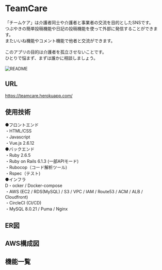 # TeamCare

「チームケア」は介護者同士や介護者と事業者の交流を目的としたSNSです。<br>
つぶやきの簡単投稿機能や日記の投稿機能を使って外部に発信することができます。<br>
またいいね機能やコメント機能で他者と交流ができます。<br>
<br>
このアプリの目的は介護者を孤立させないことです。<br>
ひとりで悩まず、まずは誰かに相談しましょう。<br>
<br>
![README](https://user-images.githubusercontent.com/79620911/130163579-77c19193-1100-45d0-81a6-cfd4c2e1bfe9.jpeg)
<br>

## URL

https://teamcare.herokuapp.com/

## 使用技術

●フロントエンド<br>
・HTML/CSS<br>
・Javascript<br>
・Vue.js 2.6.12<br>
●バックエンド<br>
・Ruby 2.6.5<br>
・Ruby on Rails 6.1.3 (一部APIモード)<br>
・Rubocop（コード解析ツール)<br>
・Rspec（テスト)<br>
●インフラ<br>
D・ocker / Docker-compose<br>
・AWS (EC2 / RDS(MySQL) / S3 / VPC / IAM / Route53 / ACM / ALB / Cloudfront)<br>
・CircleCI (CI/CD)<br>
・MySQL 8.0.21 / Puma / Nginx<br>

## ER図


## AWS構成図


## 機能一覧
